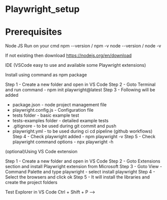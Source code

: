 # Playwright_setup
# Prerequisites
Node JS 
Run on your cmd 
npm --version / npm -v 
node --version / node -v

If not existing then download https://nodejs.org/en/download

IDE (VSCode easy to use and available some Playwright extensions)

Install using command as npm package

Step 1 - Create a new folder and open in VS Code
Step 2 - Goto Terminal and run command - npm init playwright@latest
Step 3 - Following will be added
  - package.json - node project management file
  - playwright.config.js - Configuration file
  - tests folder -  basic example test
  - tests-examples folder - detailed example tests
  - .gitignore - to be used during git commit and push
  - playwright.yml - to be used during ci cd pipeline (github workflows)
Step 4 - Check playwright added - npm playwright -v
Step 5 - Check playwright command options - npx playwright -h

(optional)Using VS Code extension 

Step 1 - Create a new folder and open in VS Code
Step 2 - Goto Extensions section and install Playwright extension from Microsoft
Step 3 - Goto View - Command Palette and type playwright - select install playwright
Step 4 - Select the browsers and click ok
Step 5 - It will install the libraries and create the project folders



Test Explorer in VS Code 
Ctrl + Shift + P --> 
